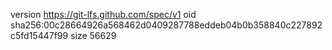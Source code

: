 version https://git-lfs.github.com/spec/v1
oid sha256:00c28664926a568462d0409287788eddeb04b0b358840c227892c5fd15447f99
size 56629

